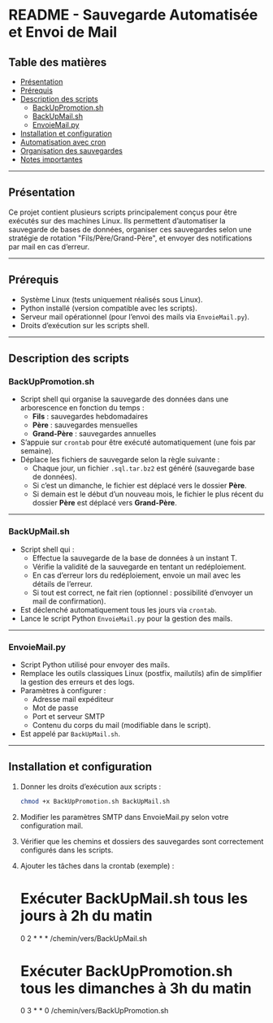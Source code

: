 # README - Sauvegarde Automatisée et Envoi de Mail

## Table des matières
- [Présentation](#présentation)  
- [Prérequis](#prérequis)  
- [Description des scripts](#description-des-scripts)  
  - [BackUpPromotion.sh](#backuppromotionsh)  
  - [BackUpMail.sh](#backupmailsh)  
  - [EnvoieMail.py](#envoicemailpy)  
- [Installation et configuration](#installation-et-configuration)  
- [Automatisation avec cron](#automatisation-avec-cron)  
- [Organisation des sauvegardes](#organisation-des-sauvegardes)  
- [Notes importantes](#notes-importantes)  

---

## Présentation

Ce projet contient plusieurs scripts principalement conçus pour être exécutés sur des machines Linux. Ils permettent d’automatiser la sauvegarde de bases de données, organiser ces sauvegardes selon une stratégie de rotation "Fils/Père/Grand-Père", et envoyer des notifications par mail en cas d’erreur.

---

## Prérequis

- Système Linux (tests uniquement réalisés sous Linux).  
- Python installé (version compatible avec les scripts).  
- Serveur mail opérationnel (pour l’envoi des mails via `EnvoieMail.py`).  
- Droits d’exécution sur les scripts shell.  

---

## Description des scripts

### BackUpPromotion.sh

- Script shell qui organise la sauvegarde des données dans une arborescence en fonction du temps :  
  - **Fils** : sauvegardes hebdomadaires  
  - **Père** : sauvegardes mensuelles  
  - **Grand-Père** : sauvegardes annuelles  
- S’appuie sur `crontab` pour être exécuté automatiquement (une fois par semaine).  
- Déplace les fichiers de sauvegarde selon la règle suivante :  
  - Chaque jour, un fichier `.sql.tar.bz2` est généré (sauvegarde base de données).  
  - Si c’est un dimanche, le fichier est déplacé vers le dossier **Père**.  
  - Si demain est le début d’un nouveau mois, le fichier le plus récent du dossier **Père** est déplacé vers **Grand-Père**.  

---

### BackUpMail.sh

- Script shell qui :  
  - Effectue la sauvegarde de la base de données à un instant T.  
  - Vérifie la validité de la sauvegarde en tentant un redéploiement.  
  - En cas d’erreur lors du redéploiement, envoie un mail avec les détails de l’erreur.  
  - Si tout est correct, ne fait rien (optionnel : possibilité d’envoyer un mail de confirmation).  
- Est déclenché automatiquement tous les jours via `crontab`.  
- Lance le script Python `EnvoieMail.py` pour la gestion des mails.  

---

### EnvoieMail.py

- Script Python utilisé pour envoyer des mails.  
- Remplace les outils classiques Linux (postfix, mailutils) afin de simplifier la gestion des erreurs et des logs.  
- Paramètres à configurer :  
  - Adresse mail expéditeur  
  - Mot de passe  
  - Port et serveur SMTP  
  - Contenu du corps du mail (modifiable dans le script).  
- Est appelé par `BackUpMail.sh`.  

---

## Installation et configuration

1. Donner les droits d’exécution aux scripts :  
   ```bash
   chmod +x BackUpPromotion.sh BackUpMail.sh

2. Modifier les paramètres SMTP dans EnvoieMail.py selon votre configuration mail.

3. Vérifier que les chemins et dossiers des sauvegardes sont correctement configurés dans les scripts.

4. Ajouter les tâches dans la crontab (exemple) :
    # Exécuter BackUpMail.sh tous les jours à 2h du matin
    0 2 * * * /chemin/vers/BackUpMail.sh

    # Exécuter BackUpPromotion.sh tous les dimanches à 3h du matin
    0 3 * * 0 /chemin/vers/BackUpPromotion.sh
